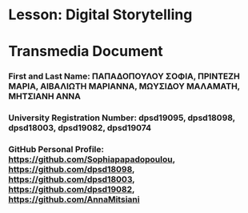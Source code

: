 # Lesson: Digital Storytelling
# Transmedia Document

### First and Last Name: ΠΑΠΑΔΟΠΟΥΛΟΥ ΣΟΦΙΑ, ΠΡΙΝΤΕΖΗ ΜΑΡΙΑ, ΑΙΒΑΛΙΩΤΗ ΜΑΡΙΑΝΝΑ, ΜΩΥΣΙΔΟΥ ΜΑΛΑΜΑΤΗ, ΜΗΤΣΙΑΝΗ ΑΝΝΑ
### University Registration Number: dpsd19095, dpsd18098, dpsd18003, dpsd19082, dpsd19074
### GitHub Personal Profile:  https://github.com/Sophiapapadopoulou, https://github.com/dpsd18098, https://github.com/dpsd18003, https://github.com/dpsd19082,  https://github.com/AnnaMitsiani 


